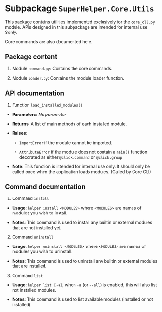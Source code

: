 # Subpackage `SuperHelper.Core.Utils`

This package contains utilities implemented exclusively for the `core_cli.py` module. APIs designed in this subpackage
are intended for internal use Sonly.

Core commands are also documented here.

## Package content

1. Module `command.py`: Contains the core commands.

2. Module `loader.py`: Contains the module loader function.

## API documentation

1. Function `load_installed_modules()`

  * **Parameters**: *No parameter*
      
  * **Returns**: A list of main methods of each installed module.

  * **Raises**: 
    
    * `ImportError` if the module cannot be imported.
    
    * `AttributeError` if the module does not contain a `main()` function decorated as either `@click.command` or
      `@click.group`
  
  * **Note**: This function is intended for internal use only. It should only be called once when the application loads
    modules. (Called by Core CLI)
  
## Command documentation

1. Command `install`

  * **Usage**: `helper install <MODULES>` where `<MODULES>` are names of modules you wish to install.
  
  * **Notes**: This command is used to install any builtin or external modules that are not installed yet.
  
2. Command `uninstall`

  * **Usage**: `helper uninstall <MODULES>` where `<MODULES>` are names of modules you wish to uninstall.
  
  * **Notes**: This command is used to uninstall any builtin or external modules that are installed.

3. Command `list`

  * **Usage**: `helper list [-a]`, when `-a` (or `--all`) is enabled, this will also list not installed modules.
  
  * **Notes**: This command is used to list available modules (installed or not installed)
